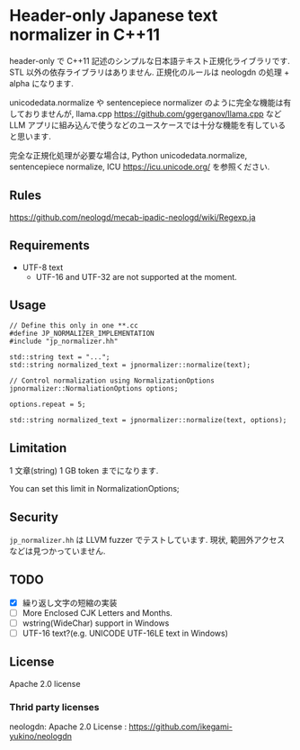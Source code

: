 # Header-only Japanese text normalizer in C++11

header-only で C++11 記述のシンプルな日本語テキスト正規化ライブラリです.
STL 以外の依存ライブラリはありません.
正規化のルールは neologdn の処理 + alpha になります.

unicodedata.normalize や sentencepiece normalizer のように完全な機能は有しておりませんが,
llama.cpp https://github.com/ggerganov/llama.cpp など LLM アプリに組み込んで使うなどのユースケースでは十分な機能を有していると思います.

完全な正規化処理が必要な場合は, Python unicodedata.normalize, sentencepiece normalize, ICU https://icu.unicode.org/ を参照ください.

## Rules

https://github.com/neologd/mecab-ipadic-neologd/wiki/Regexp.ja

## Requirements

* UTF-8 text
  * UTF-16 and UTF-32 are not supported at the moment.

## Usage

```
// Define this only in one **.cc
#define JP_NORMALIZER_IMPLEMENTATION
#include "jp_normalizer.hh"

std::string text = "...";
std::string normalized_text = jpnormalizer::normalize(text);

// Control normalization using NormalizationOptions
jpnormalizer::NormaliationOptions options;

options.repeat = 5;

std::string normalized_text = jpnormalizer::normalize(text, options);
```

## Limitation

1 文章(string) 1 GB token までになります.

You can set this limit in NormalizationOptions;

## Security

`jp_normalizer.hh` は LLVM fuzzer でテストしています.
現状, 範囲外アクセスなどは見つかっていません.

## TODO

* [x] 繰り返し文字の短縮の実装
* [ ] More Enclosed CJK Letters and Months.
* [ ] wstring(WideChar) support in Windows
* [ ] UTF-16 text?(e.g. UNICODE UTF-16LE text in Windows)

## License

Apache 2.0 license

### Thrid party licenses

neologdn: Apache 2.0 License : https://github.com/ikegami-yukino/neologdn

